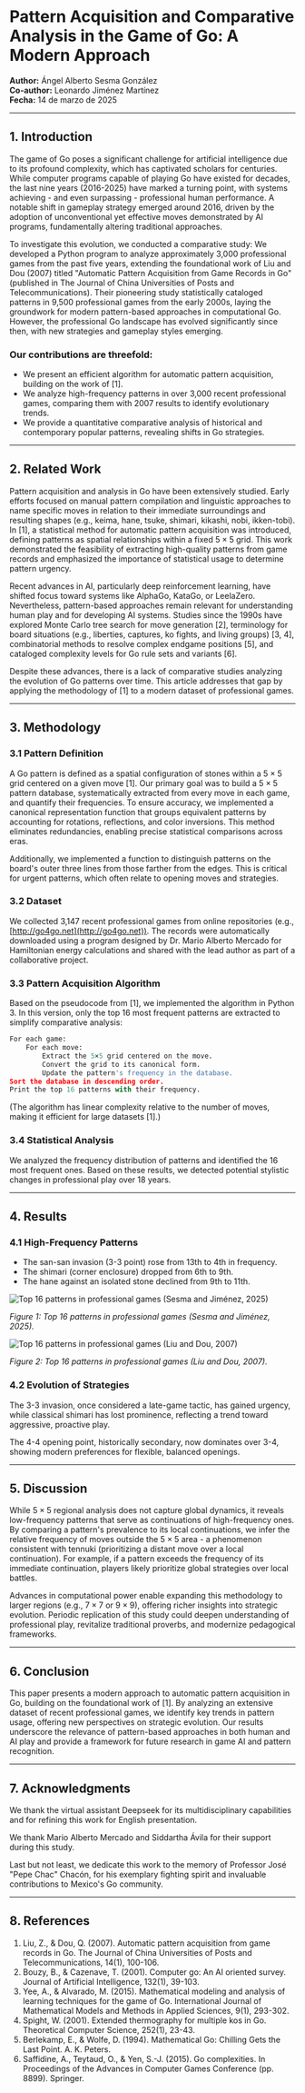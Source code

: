# Pattern Acquisition and Comparative Analysis in the Game of Go: A Modern Approach

**Author:** Ángel Alberto Sesma González  
**Co-author:** Leonardo Jiménez Martínez  
**Fecha:** 14 de marzo de 2025  

---

## 1. Introduction

The game of Go poses a significant challenge for artificial intelligence due to its profound complexity, which has captivated scholars for centuries. While computer programs capable of playing Go have existed for decades, the last nine years (2016-2025) have marked a turning point, with systems achieving - and even surpassing - professional human performance. A notable shift in gameplay strategy emerged around 2016, driven by the adoption of unconventional yet effective moves demonstrated by AI programs, fundamentally altering traditional approaches.

To investigate this evolution, we conducted a comparative study:
We developed a Python program to analyze approximately 3,000 professional games from the past five years, extending the foundational work of Liu and Dou (2007) titled "Automatic Pattern Acquisition from Game Records in Go" (published in The Journal of China Universities of Posts and Telecommunications). Their pioneering study statistically cataloged patterns in 9,500 professional games from the early 2000s, laying the groundwork for modern pattern-based approaches in computational Go. However, the professional Go landscape has evolved significantly since then, with new strategies and gameplay styles emerging.

### Our contributions are threefold:

- We present an efficient algorithm for automatic pattern acquisition, building on the work of [1].
- We analyze high-frequency patterns in over 3,000 recent professional games, comparing them with 2007 results to identify evolutionary trends.
- We provide a quantitative comparative analysis of historical and contemporary popular patterns, revealing shifts in Go strategies.


---

## 2. Related Work

Pattern acquisition and analysis in Go have been extensively studied. Early efforts focused on manual pattern compilation and linguistic approaches to name specific moves in relation to their immediate surroundings and resulting shapes (e.g., keima, hane, tsuke, shimari, kikashi, nobi, ikken-tobi). In [1], a statistical method for automatic pattern acquisition was introduced, defining patterns as spatial relationships within a fixed $5 \times 5$ grid. This work demonstrated the feasibility of extracting high-quality patterns from game records and emphasized the importance of statistical usage to determine pattern urgency.

Recent advances in AI, particularly deep reinforcement learning, have shifted focus toward systems like AlphaGo, KataGo, or LeelaZero. Nevertheless, pattern-based approaches remain relevant for understanding human play and for developing AI systems. Studies since the 1990s have explored Monte Carlo tree search for move generation [2], terminology for board situations (e.g., liberties, captures, ko fights, and living groups) [3, 4], combinatorial methods to resolve complex endgame positions [5], and cataloged complexity levels for Go rule sets and variants [6].

Despite these advances, there is a lack of comparative studies analyzing the evolution of Go patterns over time. This article addresses that gap by applying the methodology of [1] to a modern dataset of professional games.


---

## 3. Methodology

### 3.1 Pattern Definition

A Go pattern is defined as a spatial configuration of stones within a $5 \times 5$ grid centered on a given move [1]. Our primary goal was to build a $5 \times 5$ pattern database, systematically extracted from every move in each game, and quantify their frequencies. To ensure accuracy, we implemented a canonical representation function that groups equivalent patterns by accounting for rotations, reflections, and color inversions. This method eliminates redundancies, enabling precise statistical comparisons across eras.

Additionally, we implemented a function to distinguish patterns on the board's outer three lines from those farther from the edges. This is critical for urgent patterns, which often relate to opening moves and strategies.

### 3.2 Dataset

We collected 3,147 recent professional games from online repositories (e.g., [http://go4go.net](http://go4go.net)). The records were automatically downloaded using a program designed by Dr. Mario Alberto Mercado for Hamiltonian energy calculations and shared with the lead author as part of a collaborative project.

### 3.3 Pattern Acquisition Algorithm

Based on the pseudocode from [1], we implemented the algorithm in Python 3. In this version, only the top 16 most frequent patterns are extracted to simplify comparative analysis:

```python
For each game:
    For each move:
        Extract the 5×5 grid centered on the move.
        Convert the grid to its canonical form.
        Update the pattern's frequency in the database.
Sort the database in descending order.
Print the top 16 patterns with their frequency.
```

(The algorithm has linear complexity relative to the number of moves, making it efficient for large datasets [1].)


### 3.4 Statistical Analysis

We analyzed the frequency distribution of patterns and identified the 16 most frequent ones. Based on these results, we detected potential stylistic changes in professional play over 18 years.


---

## 4. Results

### 4.1 High-Frequency Patterns

- The san-san invasion (3-3 point) rose from 13th to 4th in frequency.
- The shimari (corner enclosure) dropped from 6th to 9th.
- The hane against an isolated stone declined from 9th to 11th.

![Top 16 patterns in professional games (Sesma and Jiménez, 2025)](figure1.png)

*Figure 1: Top 16 patterns in professional games (Sesma and Jiménez, 2025).*

![Top 16 patterns in professional games (Liu and Dou, 2007)](figure2.png)

*Figure 2: Top 16 patterns in professional games (Liu and Dou, 2007).*

### 4.2 Evolution of Strategies

The 3-3 invasion, once considered a late-game tactic, has gained urgency, while classical shimari has lost prominence, reflecting a trend toward aggressive, proactive play.

The 4-4 opening point, historically secondary, now dominates over 3-4, showing modern preferences for flexible, balanced openings.


---

## 5. Discussion

While $5 \times 5$ regional analysis does not capture global dynamics, it reveals low-frequency patterns that serve as continuations of high-frequency ones. By comparing a pattern's prevalence to its local continuations, we infer the relative frequency of moves outside the $5 \times 5$ area - a phenomenon consistent with tennuki (prioritizing a distant move over a local continuation). For example, if a pattern exceeds the frequency of its immediate continuation, players likely prioritize global strategies over local battles.

Advances in computational power enable expanding this methodology to larger regions (e.g., $7 \times 7$ or $9 \times 9$), offering richer insights into strategic evolution. Periodic replication of this study could deepen understanding of professional play, revitalize traditional proverbs, and modernize pedagogical frameworks.


---

## 6. Conclusion

This paper presents a modern approach to automatic pattern acquisition in Go, building on the foundational work of [1]. By analyzing an extensive dataset of recent professional games, we identify key trends in pattern usage, offering new perspectives on strategic evolution. Our results underscore the relevance of pattern-based approaches in both human and AI play and provide a framework for future research in game AI and pattern recognition.


---

## 7. Acknowledgments

We thank the virtual assistant Deepseek for its multidisciplinary capabilities and for refining this work for English presentation.

We thank Mario Alberto Mercado and Siddartha Ávila for their support during this study.

Last but not least, we dedicate this work to the memory of Professor José "Pepe Chac" Chacón, for his exemplary fighting spirit and invaluable contributions to Mexico's Go community.

---

## 8. References

1. Liu, Z., & Dou, Q. (2007). Automatic pattern acquisition from game records in Go. The Journal of China Universities of Posts and Telecommunications, 14(1), 100-106.
2. Bouzy, B., & Cazenave, T. (2001). Computer go: An AI oriented survey. Journal of Artificial Intelligence, 132(1), 39-103.
3. Yee, A., & Alvarado, M. (2015). Mathematical modeling and analysis of learning techniques for the game of Go. International Journal of Mathematical Models and Methods in Applied Sciences, 9(1), 293-302.
4. Spight, W. (2001). Extended thermography for multiple kos in Go. Theoretical Computer Science, 252(1), 23-43.
5. Berlekamp, E., & Wolfe, D. (1994). Mathematical Go: Chilling Gets the Last Point. A. K. Peters.
6. Saffidine, A., Teytaud, O., & Yen, S.-J. (2015). Go complexities. In Proceedings of the Advances in Computer Games Conference (pp. 8899). Springer.
